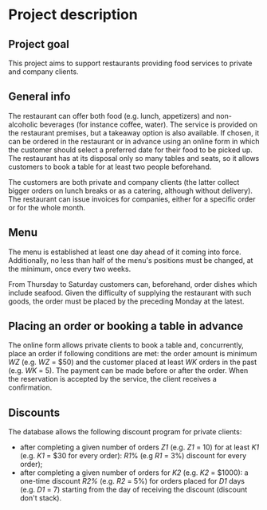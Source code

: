 # Project description

## Project goal
This project aims to support restaurants providing food services to private and company clients.

## General info
The restaurant can offer both food (e.g. lunch, appetizers) and non-alcoholic beverages (for instance coffee, water).
The service is provided on the restaurant premises, but a takeaway option is also available. If chosen, it can be
ordered in the restaurant or in advance using an online form in which the customer should select a preferred date for
their food to be picked up.
The restaurant has at its disposal only so many tables and seats, so it allows customers to book a table for at least
two people beforehand.

The customers are both private and company clients (the latter collect bigger orders on lunch breaks or as a catering,
although without delivery). The restaurant can issue invoices for companies, either for a specific order or for the
whole month.

## Menu
The menu is established at least one day ahead of it coming into force. Additionally, no less than half of the menu's
positions must be changed, at the minimum, once every two weeks.

From Thursday to Saturday customers can, beforehand, order dishes which include seafood. Given the difficulty of
supplying the restaurant with such goods, the order must be placed by the preceding Monday at the latest.

## Placing an order or booking a table in advance
The online form allows private clients to book a table and, concurrently, place an order if following conditions are
met: the order amount is minimum *WZ* (e.g. *WZ* = $50) and the customer placed at least *WK* orders in the past (e.g.
*WK* = 5). The payment can be made before or after the order. When the reservation is accepted by the service, the
client receives a confirmation.

## Discounts
The database allows the following discount program for private clients:
- after completing a given number of orders *Z1* (e.g. *Z1* = 10) for at least *K1* (e.g. *K1* = $30 for every order): 
*R1*% (e.g *R1* = 3%) discount for every order);
- after completing a given number of orders for *K2* (e.g. *K2* = $1000): a one-time discount *R2%* (e.g. *R2* = 5%) for
orders placed for *D1* days (e.g. *D1* = 7) starting from the day of receiving the discount (discount don't stack).
